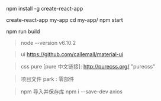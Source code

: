npm install -g create-react-app

create-react-app my-app
cd my-app/
npm start

npm run build

> node --version
v6.10.2

> ui
https://github.com/callemall/material-ui

> css pure
[pure 中文链接]: http://purecss.org/  "purecss"

> 项目文件
    park : 零部件

> npm 导入并保存库
    npm i --save-dev axios

